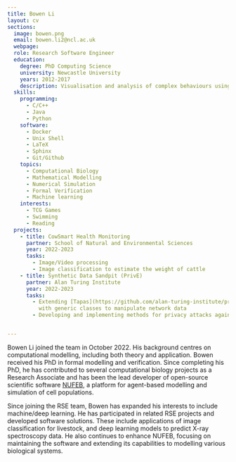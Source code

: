 ```yaml
---
title: Bowen Li
layout: cv
sections:
  image: bowen.png
  email: bowen.li2@ncl.ac.uk
  webpage: 
  role: Research Software Engineer
  education:
    degree: PhD Computing Science
    university: Newcastle University
    years: 2012-2017
    description: Visualisation and analysis of complex behaviours using structured occurrence nets
  skills:
    programming:
      - C/C++
      - Java
      - Python
    software:
      - Docker
      - Unix Shell
      - LaTeX
      - Sphinx
      - Git/Github
    topics:
      - Computational Biology
      - Mathematical Modelling 
      - Numerical Simulation
      - Formal Verification
      - Machine learning
    interests:
      - TCG Games 
      - Swimming
      - Reading
  projects:
    - title: CowSmart Health Monitoring
      partner: School of Natural and Environmental Sciences
      year: 2022-2023
      tasks:
        - Image/Video processing
        - Image classification to estimate the weight of cattle
    - title: Synthetic Data Sandpit (PrivE)
      partner: Alan Turing Institute
      year: 2022-2023
      tasks:
        - Extending [Tapas](https://github.com/alan-turing-institute/privacy-sdg-toolbox) toolbox 
          with generic classes to manipulate network data
        - Developing and implementing methods for privacy attacks against synthetic network 


---
```

Bowen Li joined the team in October 2022. His background centres on computational modelling, including both theory and application. Bowen received his PhD in formal modelling and verification. Since completing his PhD, he has contributed to several computational biology projects as a Research Associate and has been the lead developer of open-source scientific software [NUFEB](http://github.com/nufeb), a platform for agent-based modelling and simulation of cell populations.

Since joining the RSE team, Bowen has expanded his interests to include machine/deep learning. He has participated in related RSE projects and developed software solutions. These include applications of image classification for livestock, and deep learning models to predict X-ray spectroscopy data. He also continues to enhance NUFEB, focusing on maintaining the software and extending its capabilities to modelling various biological systems.
